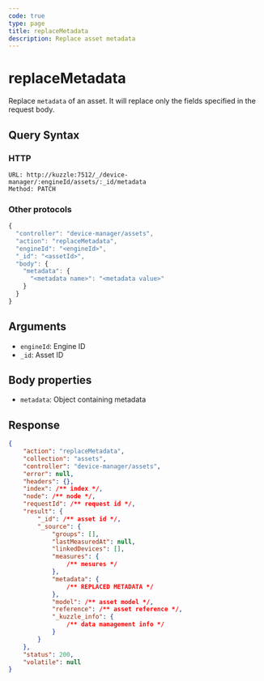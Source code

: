 ```yaml
---
code: true
type: page
title: replaceMetadata
description: Replace asset metadata
---
```


# replaceMetadata

Replace `metadata` of an asset. It will replace only the fields specified in the request body.

## Query Syntax

### HTTP

```http
URL: http://kuzzle:7512/_/device-manager/:engineId/assets/:_id/metadata
Method: PATCH
```

### Other protocols

```js
{
  "controller": "device-manager/assets",
  "action": "replaceMetadata",
  "engineId": "<engineId>",
  "_id": "<assetId>",
  "body": {
    "metadata": {
      "<metadata name>": "<metadata value>"
    }
  }
}
```

## Arguments

- `engineId`: Engine ID
- `_id`: Asset ID

## Body properties

- `metadata`: Object containing metadata

## Response

```json
{
    "action": "replaceMetadata",
    "collection": "assets",
    "controller": "device-manager/assets",
    "error": null,
    "headers": {},
    "index": /** index */,
    "node": /** node */,
    "requestId": /** request id */,
    "result": {
        "_id": /** asset id */,
        "_source": {
            "groups": [],
            "lastMeasuredAt": null,
            "linkedDevices": [],
            "measures": {
                /** mesures */
            },
            "metadata": {
                /** REPLACED METADATA */
            },
            "model": /** asset model */,
            "reference": /** asset reference */,
            "_kuzzle_info": {
                /** data management info */
            }
        }
    },
    "status": 200,
    "volatile": null
}
```
